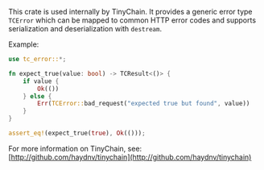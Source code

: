 This crate is used internally by TinyChain. It provides a generic error type `TCError` which can be mapped to common HTTP error codes and supports serialization and deserialization with `destream`.

Example:
```rust
use tc_error::*;

fn expect_true(value: bool) -> TCResult<()> {
    if value {
        Ok(())
    } else {
        Err(TCError::bad_request("expected true but found", value))
    }
}

assert_eq!(expect_true(true), Ok(()));
```

For more information on TinyChain, see: [http://github.com/haydnv/tinychain](http://github.com/haydnv/tinychain)
